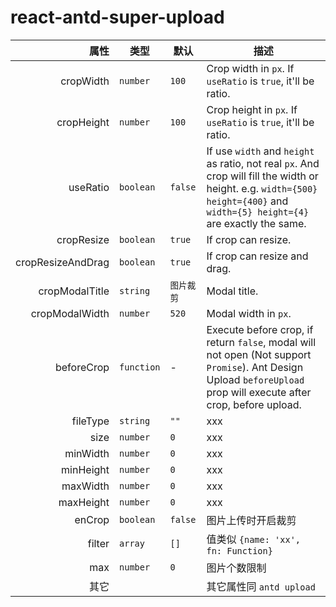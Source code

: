 # react-antd-super-upload




|          属性 | 类型       | 默认       | 描述   |
| ----------------: | ---------- | ---------- | ------------- |
|         cropWidth | `number`   | `100`      | Crop width in `px`. If `useRatio` is `true`, it'll be ratio. |
|        cropHeight | `number`   | `100`      | Crop height in `px`. If `useRatio` is `true`, it'll be ratio. |
|          useRatio | `boolean`  | `false`    | If use `width` and `height` as ratio, not real `px`. And crop will fill the width or height. e.g. `width={500} height={400}` and `width={5} height={4}` are exactly the same. |
|        cropResize | `boolean`  | `true`     | If crop can resize.                                          |
| cropResizeAndDrag | `boolean`  | `true`     | If crop can resize and drag.                                 |
|    cropModalTitle | `string`   | `图片裁剪` | Modal title.                                                 |
|    cropModalWidth | `number`   | `520`      | Modal width in `px`.                                         |
|        beforeCrop | `function` | -          | Execute before crop, if return `false`, modal will not open (Not support `Promise`). Ant Design Upload `beforeUpload` prop will execute after crop, before upload. |
|         fileType | `string`   | `""`      | xxx |
|         size | `number`   | `0`      | xxx |
|         minWidth | `number`   | `0`      | xxx |
|         minHeight | `number`   | `0`      | xxx |
|         maxWidth | `number`   | `0`      | xxx |
|         maxHeight | `number`   | `0`      | xxx |
|         enCrop | `boolean`   | `false`      | 图片上传时开启裁剪 |
|         filter | `array`   | `[]`      | 值类似 `{name: 'xx', fn: Function}` |
|         max | `number`   | `0`      | 图片个数限制 |
|         其它 |    |       | 其它属性同 `antd upload` |
